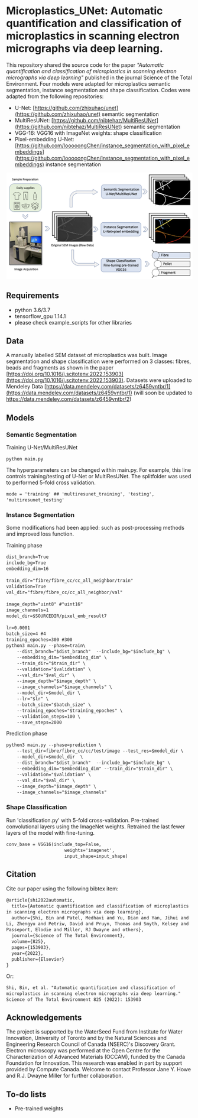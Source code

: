 # Microplastics_UNet: Automatic quantification and classification of microplastics in scanning electron micrographs via deep learning. 

This repository shared the source code for the paper *"Automatic quantification and classification of microplastics in scanning electron micrographs via deep learning"* published in the journal 
Science of the Total Environment. Four models were adapted for microplastics semantic segmentation, instance segmentation and shape classification.  Codes were adapted from the following repositories:

- U-Net: [https://github.com/zhixuhao/unet](https://github.com/zhixuhao/unet) semantic segmentation
- MultiResUNet: [https://github.com/nibtehaz/MultiResUNet](https://github.com/nibtehaz/MultiResUNet) semantic segmentation
- VGG-16: VGG16 with ImageNet weights: shape classification
- Pixel-embedding U-Net: [https://github.com/looooongChen/instance_segmentation_with_pixel_embeddings](https://github.com/looooongChen/instance_segmentation_with_pixel_embeddings) instance segmentation

<img src='imgs/pipeline.png' />

## Requirements
- python 3.6/3.7
- tensorflow_gpu 1.14.1
- please check example_scripts for other libraries


## Data

A manually labelled SEM dataset of microplastics was built. Image segmentation and shape classification were performed on 3 classes: fibres, beads and fragments as shown in the paper [https://doi.org/10.1016/j.scitotenv.2022.153903](https://doi.org/10.1016/j.scitotenv.2022.153903). Datasets were uploaded to Mendeley Data [https://data.mendeley.com/datasets/z6459vntbr/1](https://data.mendeley.com/datasets/z6459vntbr/1) (will soon be updated to https://data.mendeley.com/datasets/z6459vntbr/2)


## Models 

### Semantic Segmentation
Training U-Net/MultiResUNet
```
python main.py
```

The hyperparameters can be changed within main.py.  For example, this line controls training/testing of U-Net or MultiResUNet. The splitfolder was used to performed 5-fold cross validation. 
```
mode = 'training' ## 'multiresunet_training', 'testing', 'multiresunet_testing'
```


### Instance Segmentation
Some modifications had been applied: such as post-processing methods and improved loss function.

Training phase
```
dist_branch=True
include_bg=True
embedding_dim=16

train_dir="fibre/fibre_cc/cc_all_neighbor/train"
validation=True
val_dir="fibre/fibre_cc/cc_all_neighbor/val"

image_depth="uint8" #"uint16"
image_channels=1
model_dir=$SOURCEDIR/pixel_emb_result7

lr=0.0001
batch_size=4 #4
training_epoches=300 #300
python3 main.py --phase=train\
	--dist_branch="$dist_branch"  --include_bg="$include_bg" \
	--embedding_dim="$embedding_dim" \
	--train_dir="$train_dir" \
	--validation="$validation" \
	--val_dir="$val_dir" \
	--image_depth="$image_depth" \
	--image_channels="$image_channels" \
	--model_dir=$model_dir \
	--lr="$lr" \
	--batch_size="$batch_size" \
	--training_epoches="$training_epoches" \
	--validation_steps=100 \
	--save_steps=2000
```

Prediction phase
```
python3 main.py --phase=prediction \
	--test_dir=fibre/fibre_cc/cc/test/image --test_res=$model_dir \
	--model_dir=$model_dir  \
	--dist_branch="$dist_branch"  --include_bg="$include_bg" \
	--embedding_dim="$embedding_dim" --train_dir="$train_dir" \
	--validation="$validation" \
	--val_dir="$val_dir" \
	--image_depth="$image_depth" \
	--image_channels="$image_channels" 
```

### Shape Classification

Run 'classification.py' with 5-fold cross-validation. Pre-trained convolutional layers using the ImageNet weights. Retrained the last fewer layers of the model with fine-tuning.
```
conv_base = VGG16(include_top=False,
                      weights='imagenet',
                      input_shape=input_shape)
```

## Citation

Cite our paper using the following bibtex item:
```
@article{shi2022automatic,
  title={Automatic quantification and classification of microplastics in scanning electron micrographs via deep learning},
  author={Shi, Bin and Patel, Medhavi and Yu, Dian and Yan, Jihui and Li, Zhengyu and Petriw, David and Pruyn, Thomas and Smyth, Kelsey and Passeport, Elodie and Miller, RJ Dwayne and others},
  journal={Science of The Total Environment},
  volume={825},
  pages={153903},
  year={2022},
  publisher={Elsevier}
}
```
Or: <br>
```
Shi, Bin, et al. "Automatic quantification and classification of microplastics in scanning electron micrographs via deep learning." Science of The Total Environment 825 (2022): 153903
```


## Acknowledgements

The project is supported by the WaterSeed Fund from Institute for Water Innovation, University of Toronto and by the Natural Sciences and Engineering Research Council of Canada (NSERC)'s Discovery Grant. Electron microscopy was performed at the Open Centre for the Characterization of Advanced Materials (OCCAM), funded by the Canada Foundation for Innovation. This research was enabled in part by support provided by Compute Canada. Welcome to contact Professor Jane Y. Howe and  R.J. Dwayne Miller for further collaboration. 

## To-do lists
- Pre-trained weights
